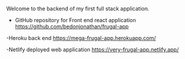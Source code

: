 Welcome to the backend of my first full stack application.

- GitHub repository for Front end react application 
    https://github.com/bedonjonathan/frugal-app

-Heroku back end 
    https://mega-frugal-app.herokuapp.com/

-Netlify deployed web application
    https://very-frugal-app.netlify.app/
